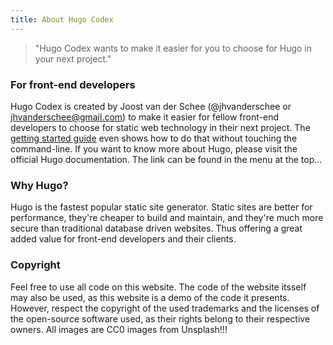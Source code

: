 ```yaml
---
title: About Hugo Codex
---
```


<!-- raw HTML omitted -->

> "Hugo Codex wants to make it easier for you to choose for Hugo in your next project."

### For front-end developers

Hugo Codex is created by Joost van der Schee (<!-- raw HTML omitted -->@jhvanderschee<!-- raw HTML omitted --> or <!-- raw HTML omitted -->[jhvanderschee@gmail.com](mailto:jhvanderschee@gmail.com)<!-- raw HTML omitted -->) to make it easier for fellow front-end developers to choose for static web technology in their next project. The [getting started guide](/getting-started) even shows how to do that without touching the command-line. If you want to know more about Hugo, please visit the official Hugo documentation. The link can be found in the menu at the top...

### Why Hugo?

Hugo is the fastest popular static site generator. Static sites are better for performance, they're cheaper to build and maintain, and they're much more secure than traditional database driven websites. Thus offering a great added value for front-end developers and their clients.

### Copyright

Feel free to use all code on this website. The code of the website itsself may also be used, as this website is a demo of the code it presents. However, respect the copyright of the used trademarks and the licenses of the open-source software used, as their rights belong to their respective owners. All images are CC0 images from Unsplash\!\!\!
